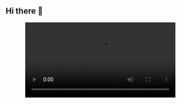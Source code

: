 ## Hi there 👋

<!--

**Here are some ideas to get you started:**

🙋‍♀️ A short introduction - what is your organization all about?
🌈 Contribution guidelines - how can the community get involved?
👩‍💻 Useful resources - where can the community find your docs? Is there anything else the community should know?
🍿 Fun facts - what does your team eat for breakfast?
🧙 Remember, you can do mighty things with the power of [Markdown](https://docs.github.com/github/writing-on-github/getting-started-with-writing-and-formatting-on-github/basic-writing-and-formatting-syntax)
-->

<!--<p align="center">
</p>-->

<div align="center">
  <video src="https://github.com/heygle/.github/assets/75578936/ce135470-739c-4076-9d56-f6b4dd38c1c4" width="400" />
</div>

